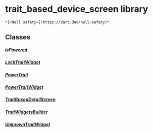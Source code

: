 


# trait_based_device_screen library






    *[<Null safety>](https://dart.dev/null-safety)*





## Classes

##### [isPowered](../devices_trait_based_device_screen/isPowered-class.md)



 


##### [LockTraitWidget](../devices_trait_based_device_screen/LockTraitWidget-class.md)



 


##### [PowerTrait](../devices_trait_based_device_screen/PowerTrait-class.md)



 


##### [PowerTraitWidget](../devices_trait_based_device_screen/PowerTraitWidget-class.md)



 


##### [TraitBasedDetailScreen](../devices_trait_based_device_screen/TraitBasedDetailScreen-class.md)



 


##### [TraitWidgetsBuilder](../devices_trait_based_device_screen/TraitWidgetsBuilder-class.md)



 


##### [UnknownTraitWidget](../devices_trait_based_device_screen/UnknownTraitWidget-class.md)



 















